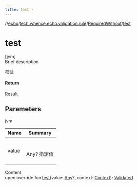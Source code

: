 ```yaml
---
title: test -
---
```

//[echo](../../index.md)/[tech.whence.echo.validation.rule](../index.md)/[RequiredWithout](index.md)/[test](test.md)



# test  
[jvm]  
Brief description  


校验



#### Return  


Result<Boolean>



## Parameters  
  
jvm  
  
|  Name|  Summary| 
|---|---|
| value| <br><br>Any? 指定值<br><br>
  
  
Content  
open override fun [test](test.md)(value: [Any](https://kotlinlang.org/api/latest/jvm/stdlib/kotlin/-any/index.html)?, context: [Context](../../tech.whence.echo.validation/-context/index.md)): [Validated](../../tech.whence.echo.validation/-validated/index.md)  



